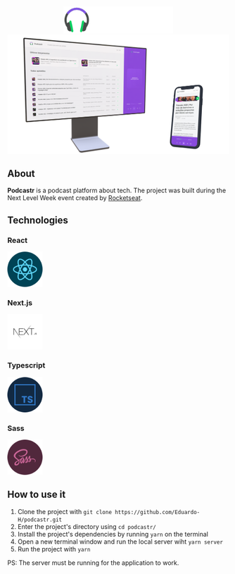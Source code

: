 <div align="center">
  <img src=".github/logo.svg" width="250px">
  <img src=".github/screens.png">
</div>

## About
<strong>Podcastr</strong> is a podcast platform about tech. The project was built during the Next Level Week event created by [Rocketseat](https://www.rocketseat.com.br/).

## Technologies

### React
[<img src=".github/react.png" width="80px">](https://reactjs.org/)

### Next.js
[<img src=".github/next.png" width="80px">](https://nextjs.org/)

### Typescript
[<img src=".github/typescript.png" width="80px">](https://www.typescriptlang.org/)

### Sass
[<img src=".github/sass.png" width="80px">](https://sass-lang.com/)

## How to use it
1. Clone the project with `git clone https://github.com/Eduardo-H/podcastr.git`
2. Enter the project's directory using `cd podcastr/`
3. Install the project's dependencies by running `yarn` on the terminal
4. Open a new terminal window and run the local server wiht `yarn server`
5. Run the project with `yarn`

PS: The server must be running for the application to work.